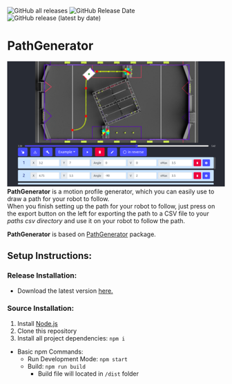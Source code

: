 ![GitHub all releases](https://img.shields.io/github/downloads/matanabc/path-generator-app/total?logo=github) ![GitHub Release Date](https://img.shields.io/github/release-date/matanabc/path-generator-app?logo=github) ![GitHub release (latest by date)](https://img.shields.io/github/v/release/matanabc/path-generator-app?logo=github)

# PathGenerator

![App view](./app.png)
**PathGenerator** is a motion profile generator, which you can easily use to draw a path for your robot to follow. <br/>
When you finish setting up the path for your robot to follow, just press on the export button on the left for exporting
the path to a CSV file to your _paths csv directory_ and use it on your robot to follow the path.

**PathGenerator** is based on [PathGenerator](https://www.npmjs.com/package/path-generator) package.

## Setup Instructions:

### Release Installation:

- Download the latest version [here.](https://github.com/matanabc/path-generator-app/releases)

### Source Installation:

1. Install [Node.js](https://nodejs.org)
1. Clone this repository
1. Install all project dependencies: `npm i`

- Basic npm Commands:
  - Run Development Mode: `npm start`
  - Build: `npm run build`
    - Build file will located in `/dist` folder

